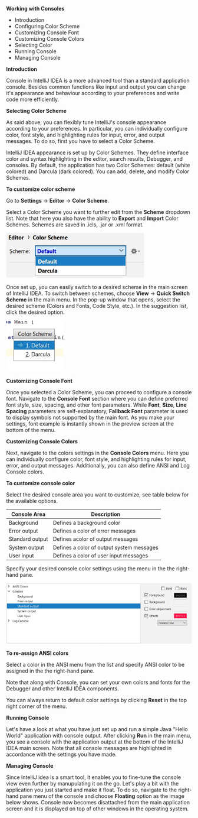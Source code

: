 **Working with Consoles**

 - Introduction
 - Configuring Color Scheme
 - Customizing Console Font 
 - Customizing Console Colors
 - Selecting Color
 - Running Console
 - Managing Console
 
 **Introduction**

Console in IntelliJ IDEA is a more advanced tool than a standard application console. Besides common functions like input and output you can change it's appearance and behaviour according to your preferences and write code more efficiently.
 
 **Selecting Color Scheme**

As said above, you can flexibly tune IntelliJ's console appearance according to your preferences. In particular, you can individually configure color, font style, and highlighting rules for input, error, and output messages.  To do so, first you have to select a Color Scheme.

IntelliJ IDEA appearance is set up by Color Schemes. They define interface color and syntax highlighting in the editor, search results, Debugger, and consoles. By default, the application has two Color Schemes: default (white colored) and Darcula (dark colored). You can add, delete, and modify Color Schemes.

**To customize color scheme**

Go to **Settings** -> **Editor** -> **Color Scheme**.

Select a Color Scheme you want to further edit from the **Scheme** dropdown list. Note that here you also have the ability to **Export** and **Import** Color Schemes. Schemes are saved in .icls, .jar or .xml format.

![enter image description here](https://github.com/DmitryBondarenko1/solid-spoon/blob/master/Scheme.jpg)

Once set up, you can easily switch to a desired scheme in the main screen of IntelliJ IDEA. To switch between schemes, choose **View** -> **Quick Switch Scheme** in the main menu. In the pop-up window that opens, select the desired scheme (Colors and Fonts, Code Style, etc.). In the suggestion list, click the desired option.

![enter image description here](https://github.com/DmitryBondarenko1/solid-spoon/blob/master/Switch.jpg)

**Customizing Console Font** 
 
Once you selected a Color Scheme, you can proceed to configure a console font. Navigate to the **Console Font** section where you can define preferred font style, size, spacing, and other font parameters. While **Font**, **Size**, **Line Spacing** parameters are self-explanatory, **Fallback Font** parameter is used to display symbols not supported by the main font. As you make your settings, font example is instantly shown in the preview screen at the bottom of the menu.

**Customizing Console Colors** 

Next, navigate to the colors settings in the **Console Colors** menu. Here you can individually configure color, font style, and highlighting rules for input, error, and output messages. Additionally, you can also define ANSI and Log Console colors.

**To customize console color**

Select the desired console area you want to customize, see table below for the available options.

|Console Area|  Description|
|--|--|
| Background| Defines a background color |
| Error output | Defines a color of error messages |
| Standard output | Defines acolor of output messages  |
| System output | Defines a color of output system messages |
| User input| Defines a color of user input messages |

Specify your desired console color settings using the menu in the the right-hand pane.

![enter image description here](https://github.com/DmitryBondarenko1/solid-spoon/blob/master/ConsoleColor1.jpg)

**To re-assign ANSI colors**

Select a color in the ANSI menu from the list and specify ANSI color to be assigned in the the right-hand pane.

Note that along with Console, you can set your own colors and fonts for the Debugger and other IntelliJ IDEA components.

You can always return to default color settings by clicking **Reset** in the top right corner of the menu.

**Running Console**

Let's have a look at what you have just set up and run a simple Java "Hello World" application with console output. After clicking **Run** in the main menu, you see a console with the application output at the bottom of the IntelliJ IDEA main screen. Note that all console messages are highlighted in accordance with the settings you have made.

**Managing Console**

Since IntelliJ idea is a smart tool, it enables you to fine-tune the console view even further by manupulating it on the go. Let's play a bit with the application you just started and make it float. To do so, navigate to the right-hand pane menu of the console and choose **Floating** option as the image below shows. Console now becomes disattached from the main application screen and it is displayed on top of other windows in the operating system. 

